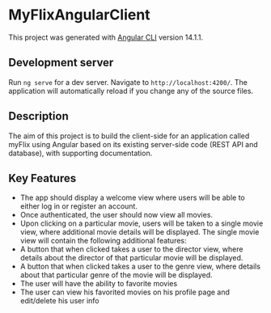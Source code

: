 # MyFlixAngularClient

This project was generated with [Angular CLI](https://github.com/angular/angular-cli) version 14.1.1.

## Development server

Run `ng serve` for a dev server. Navigate to `http://localhost:4200/`. The application will automatically reload if you change any of the source files.

## Description

The aim of this project is to build the client-side for an application called myFlix using Angular based on its existing server-side code (REST API and database), with supporting documentation.

## Key Features

- The app should display a welcome view where users will be able to either log in or register an account.
- Once authenticated, the user should now view all movies.
- Upon clicking on a particular movie, users will be taken to a single movie view, where additional movie details will be displayed. The single movie view will contain the following additional features:
- A button that when clicked takes a user to the director view, where details about the director of that particular movie will be displayed.
- A button that when clicked takes a user to the genre view, where details about that particular genre of the movie will be displayed.
- The user will have the ability to favorite movies
- The user can view his favorited movies on his profile page and edit/delete his user info
